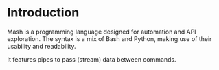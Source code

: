 # Introduction

Mash is a programming language designed for automation and API exploration. The syntax is a mix of Bash and Python, making use of their usability and readability.

It features pipes to pass (stream) data between commands.



